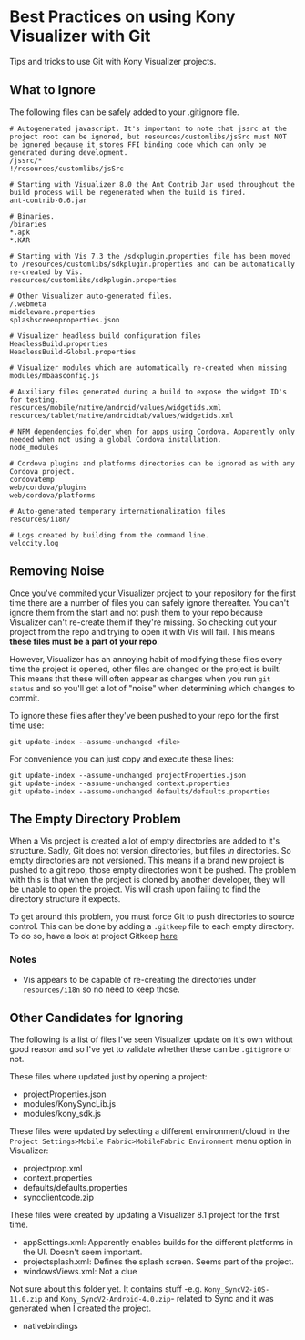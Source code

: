 # Best Practices on using Kony Visualizer with Git

Tips and tricks to use Git with Kony Visualizer projects.

## What to Ignore

The following files can be safely added to your .gitignore file.

    # Autogenerated javascript. It's important to note that jssrc at the project root can be ignored, but resources/customlibs/jsSrc must NOT be ignored because it stores FFI binding code which can only be generated during development.
    /jssrc/*
    !/resources/customlibs/jsSrc
    
    # Starting with Visualizer 8.0 the Ant Contrib Jar used throughout the build process will be regenerated when the build is fired.
    ant-contrib-0.6.jar

    # Binaries.
    /binaries
    *.apk
    *.KAR
    
    # Starting with Vis 7.3 the /sdkplugin.properties file has been moved to /resources/customlibs/sdkplugin.properties and can be automatically re-created by Vis.
    resources/customlibs/sdkplugin.properties

    # Other Visualizer auto-generated files.
    /.webmeta
    middleware.properties
    splashscreenproperties.json
    
    # Visualizer headless build configuration files
    HeadlessBuild.properties
    HeadlessBuild-Global.properties
    
    # Visualizer modules which are automatically re-created when missing
    modules/mbaasconfig.js
    
    # Auxiliary files generated during a build to expose the widget ID's for testing.
    resources/mobile/native/android/values/widgetids.xml
    resources/tablet/native/androidtab/values/widgetids.xml
    
    # NPM dependencies folder when for apps using Cordova. Apparently only needed when not using a global Cordova installation.
    node_modules
    
    # Cordova plugins and platforms directories can be ignored as with any Cordova project.
    cordovatemp
    web/cordova/plugins
    web/cordova/platforms
    
    # Auto-generated temporary internationalization files
    resources/i18n/
    
    # Logs created by building from the command line.
    velocity.log

## Removing Noise

Once you've commited your Visualizer project to your repository for the first time there are a number of files you can safely ignore thereafter. You can't ignore them from the start and not push them to your repo because Visualizer can't re-create them if they're missing. So checking out your project from the repo and trying to open it with Vis will fail. This means **these files must be a part of your repo**.

However, Visualizer has an annoying habit of modifying these files every time the project is opened, other files are changed or the project is built. This means that these will often appear as changes when you run `git status` and so you'll get a lot of "noise" when determining which changes to commit.

To ignore these files after they've been pushed to your repo for the first time use:

    git update-index --assume-unchanged <file>

For convenience you can just copy and execute these lines:

    git update-index --assume-unchanged projectProperties.json
    git update-index --assume-unchanged context.properties
    git update-index --assume-unchanged defaults/defaults.properties
    
## The Empty Directory Problem

When a Vis project is created a lot of empty directories are added to it's structure. Sadly, Git does not version directories, but files *in* directories. So empty directories are not versioned. This means if a brand new project is pushed to a git repo, those empty directories won't be pushed. The problem with this is that when the project is cloned by another developer, they will be unable to open the project. Vis will crash upon failing to find the directory structure it expects.

To get around this problem, you must force Git to push directories to source control. This can be done by adding a `.gitkeep` file to each empty directory. To do so, have a look at project Gitkeep [here](https://github.com/mig82/gitkeep)

### Notes
* Vis appears to be capable of re-creating the directories under `resources/i18n` so no need to keep those.

## Other Candidates for Ignoring

The following is a list of files I've seen Visualizer update on it's own without good reason and so I've yet to validate whether these can be `.gitignore` or not.

These files where updated just by opening a project:

* projectProperties.json
* modules/KonySyncLib.js
* modules/kony_sdk.js

These files were updated by selecting a different environment/cloud in the `Project Settings>Mobile Fabric>MobileFabric Environment` menu option in Visualizer:

* projectprop.xml
* context.properties
* defaults/defaults.properties
* syncclientcode.zip

These files were created by updating a Visualizer 8.1 project for the first time.
* appSettings.xml: Apparently enables builds for the different platforms in the UI. Doesn't seem important.
* projectsplash.xml: Defines the splash screen. Seems part of the project.
* windowsViews.xml: Not a clue

Not sure about this folder yet. It contains stuff -e.g. `Kony_SyncV2-iOS-11.0.zip` and `Kony_SyncV2-Android-4.0.zip`- related to Sync and it was generated when I created the project.
* nativebindings
